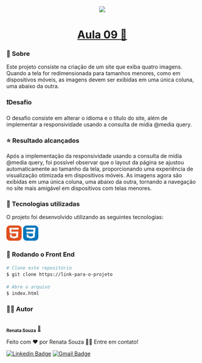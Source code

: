 <div align="center">
<img src="https://media.giphy.com/media/trN83pDD8yRDHBGfl3/giphy.gif" width=65>
</div>
<h1 align="center">
  <a href="https://renatasoouza.github.io/responsividade/" target="_blank">Aula 09 🔗  </a>
</h1>

### 📖 Sobre
Este projeto consiste na criação de um site que exiba quatro imagens. Quando a tela for redimensionada para tamanhos menores, como em dispositivos móveis, as imagens devem ser exibidas em uma única coluna, uma abaixo da outra.

### ❗Desafio
O desafio consiste em alterar o idioma e o título do site, além de implementar a responsividade usando a consulta de mídia @media query.

### ⭐ Resultado alcançados
Após a implementação da responsividade usando a consulta de mídia @media query, foi possível observar que o layout da página se ajustou automaticamente ao tamanho da tela, proporcionando uma experiência de visualização otimizada em dispositivos móveis. As imagens agora são exibidas em uma única coluna, uma abaixo da outra, tornando a navegação no site mais amigável em dispositivos com telas menores.

### 🚀 Tecnologias utilizadas
O projeto foi desenvolvido utilizando as seguintes tecnologias:

<p align="left">
<img src="https://raw.githubusercontent.com/tandpfun/skill-icons/main/icons/HTML.svg" alt="html5" width="40" height="40"/>
<img src="https://raw.githubusercontent.com/tandpfun/skill-icons/main/icons/CSS.svg" alt="css3" width="40" height="40"/>
<!-- <img src="https://raw.githubusercontent.com/tandpfun/skill-icons/main/icons/JavaScript.svg" alt="javascript" width="40" height="40"/> -->
</p>

### 🎲 Rodando o Front End

```bash
# Clone este repositório
$ git clone https://link-para-o-projeto

# Abre o arquivo
$ index.html
```

### 👨‍💻 Autor

<a href="https://github.com/RenataSoouza">
 <img style="border-radius: 50%;" src="https://avatars.githubusercontent.com/RenataSoouza" width="100px;" alt=""/>
 <br />
 <sub><b>Renata Souza</b></sub></a> <a href="https://github.com/RenataSoouza" title="Github">🚀</a>


Feito com ❤️ por Renata Souza 👋🏽 Entre em contato!

[![Linkedin Badge](https://img.shields.io/badge/-RenataSoouza-blue?style=flat-square&logo=Linkedin&logoColor=white&link=https://www.linkedin.com/in/renatasoouza?trk=contact-info)](https://www.linkedin.com/in/renatasoouza?trk=contact-info) 
[![Gmail Badge](https://img.shields.io/badge/-renatafjb@hotmail.com-c14438?style=flat-square&logo=Gmail&logoColor=white&link=mailto:renata-fjb@hotmail.com)](mailto:renata-fjb@hotmail.com)

